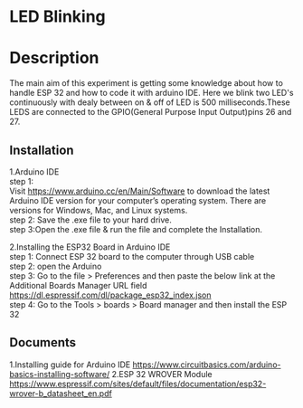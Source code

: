 
# LED Blinking
# Description
The main aim of this experiment is getting some knowledge about how to handle ESP 32 and how to code it with arduino IDE.
Here we blink two LED's continuously with dealy between on & off of LED is 500 milliseconds.These LEDS are connected to the GPIO(General Purpose Input Output)pins 26 and 27. 


## Installation 
  1.Arduino IDE   
  step 1:          
  Visit https://www.arduino.cc/en/Main/Software  to download the latest Arduino IDE version for your computer’s operating system. There are versions for Windows, Mac, and Linux systems.  
  step 2: Save the .exe file to your hard drive.  
  step 3:Open the .exe file & run the file and complete the Installation.       

  2.Installing the ESP32 Board in Arduino IDE  
   step 1: Connect ESP 32 board to the computer through USB cable  
   step 2: open the Arduino  
   step 3: 	Go to the file >  Preferences and then paste the below link at the Additional Boards Manager URL field
   https://dl.espressif.com/dl/package_esp32_index.json  
   step 4:	Go to the Tools  >  boards  >  Board manager and then install the ESP 32  



  
  


     









## Documents
1.Installing guide for Arduino IDE
          https://www.circuitbasics.com/arduino-basics-installing-software/ 
2.ESP 32 WROVER Module
 https://www.espressif.com/sites/default/files/documentation/esp32-wrover-b_datasheet_en.pdf